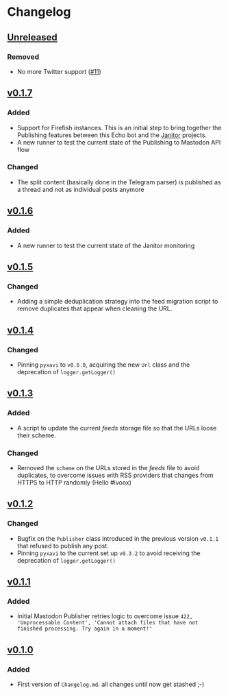 # Changelog

## [Unreleased](https://github.com/XaviArnaus/mastodon-echo-bot/)

### Removed

- No more Twitter support ([#11](https://github.com/XaviArnaus/mastodon-echo-bot/pull/11))

## [v0.1.7](https://github.com/XaviArnaus/mastodon-echo-bot/releases/tag/v0.1.7)

### Added

- Support for Firefish instances. This is an initial step to bring together the Publishing features between this Echo bot and the [Janitor](https://github.com/XaviArnaus/janitor) projects.
- A new runner to test the current state of the Publishing to Mastodon API flow

### Changed

- The split content (basically done in the Telegram parser) is published as a thread and not as individual posts anymore

## [v0.1.6](https://github.com/XaviArnaus/mastodon-echo-bot/releases/tag/v0.1.6)

### Added

- A new runner to test the current state of the Janitor monitoring

## [v0.1.5](https://github.com/XaviArnaus/mastodon-echo-bot/releases/tag/v0.1.5)

### Changed

- Adding a simple deduplication strategy into the feed migration script to remove duplicates that appear when cleaning the URL.

## [v0.1.4](https://github.com/XaviArnaus/mastodon-echo-bot/releases/tag/v0.1.4)

### Changed

- Pinning `pyxavi` to `v0.6.0`, acquiring the new `Url` class and the deprecation of `logger.getLogger()`

## [v0.1.3](https://github.com/XaviArnaus/mastodon-echo-bot/releases/tag/v0.1.3)

### Added

- A script to update the current *feeds* storage file so that the URLs loose their scheme.

### Changed

- Removed the `scheme` on the URLs stored in the *feeds* file to avoid duplicates, to overcome issues with RSS providers that changes from HTTPS to HTTP randomly (Hello #ivoox)

## [v0.1.2](https://github.com/XaviArnaus/mastodon-echo-bot/releases/tag/v0.1.2)

### Changed

- Bugfix on the `Publisher` class introduced in the previous version `v0.1.1` that refused to publish any post.
- Pinning `pyxavi` to the current set up `v0.3.2` to avoid receiving the deprecation of `logger.getLogger()`

## [v0.1.1](https://github.com/XaviArnaus/mastodon-echo-bot/releases/tag/v0.1.1)

### Added

- Initial Mastodon Publisher retries logic to overcome issue `422, 'Unprocessable Content', 'Cannot attach files that have not finished processing. Try again in a moment!'`

## [v0.1.0](https://github.com/XaviArnaus/mastodon-echo-bot/releases/tag/v0.1.0)

### Added

- First version of `Changelog.md`. all changes until now get stashed ;-)
